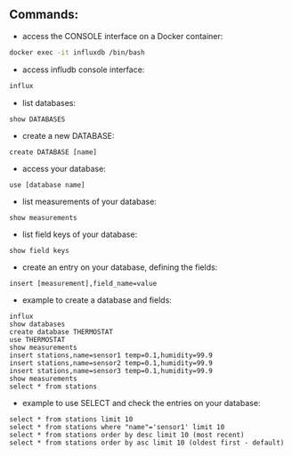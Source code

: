 
## Commands:

- access the CONSOLE interface on a Docker container:
```bash
docker exec -it influxdb /bin/bash
```

- access infludb console interface:
```bash
influx
```

- list databases:
```
show DATABASES
```

- create a new DATABASE:
```
create DATABASE [name]
```

-  access your database:
```
use [database name]
```

- list measurements of your database:
```
show measurements
```

- list field keys of your database:
```
show field keys
```

- create an entry on your database, defining the fields:
```
insert [measurement],field_name=value
```

- example to create a database and fields:
```
influx
show databases
create database THERMOSTAT
use THERMOSTAT
show measurements
insert stations,name=sensor1 temp=0.1,humidity=99.9
insert stations,name=sensor2 temp=0.1,humidity=99.9
insert stations,name=sensor3 temp=0.1,humidity=99.9
show measurements
select * from stations
```

- example to use SELECT and check the entries on your database:
```
select * from stations limit 10
select * from stations where "name"='sensor1' limit 10
select * from stations order by desc limit 10 (most recent)
select * from stations order by asc limit 10 (oldest first - default)
```
